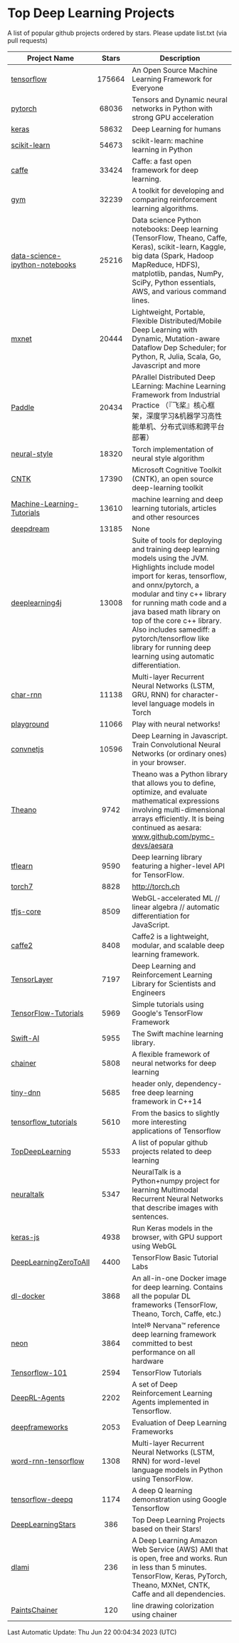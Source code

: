 # Top Deep Learning Projects
A list of popular github projects ordered by stars.
Please update list.txt (via pull requests)

|Project Name| Stars | Description |
| ---------- |:-----:| ----------- |
| [tensorflow](https://github.com/tensorflow/tensorflow) | 175664 | An Open Source Machine Learning Framework for Everyone |
| [pytorch](https://github.com/pytorch/pytorch) | 68036 | Tensors and Dynamic neural networks in Python with strong GPU acceleration |
| [keras](https://github.com/keras-team/keras) | 58632 | Deep Learning for humans |
| [scikit-learn](https://github.com/scikit-learn/scikit-learn) | 54673 | scikit-learn: machine learning in Python |
| [caffe](https://github.com/BVLC/caffe) | 33424 | Caffe: a fast open framework for deep learning. |
| [gym](https://github.com/openai/gym) | 32239 | A toolkit for developing and comparing reinforcement learning algorithms. |
| [data-science-ipython-notebooks](https://github.com/donnemartin/data-science-ipython-notebooks) | 25216 | Data science Python notebooks: Deep learning (TensorFlow, Theano, Caffe, Keras), scikit-learn, Kaggle, big data (Spark, Hadoop MapReduce, HDFS), matplotlib, pandas, NumPy, SciPy, Python essentials, AWS, and various command lines. |
| [mxnet](https://github.com/apache/mxnet) | 20444 | Lightweight, Portable, Flexible Distributed/Mobile Deep Learning with Dynamic, Mutation-aware Dataflow Dep Scheduler; for Python, R, Julia, Scala, Go, Javascript and more |
| [Paddle](https://github.com/PaddlePaddle/Paddle) | 20434 | PArallel Distributed Deep LEarning: Machine Learning Framework from Industrial Practice （『飞桨』核心框架，深度学习&机器学习高性能单机、分布式训练和跨平台部署） |
| [neural-style](https://github.com/jcjohnson/neural-style) | 18320 | Torch implementation of neural style algorithm |
| [CNTK](https://github.com/microsoft/CNTK) | 17390 | Microsoft Cognitive Toolkit (CNTK), an open source deep-learning toolkit |
| [Machine-Learning-Tutorials](https://github.com/ujjwalkarn/Machine-Learning-Tutorials) | 13610 | machine learning and deep learning tutorials, articles and other resources  |
| [deepdream](https://github.com/google/deepdream) | 13185 | None |
| [deeplearning4j](https://github.com/deeplearning4j/deeplearning4j) | 13008 | Suite of tools for deploying and training deep learning models using the JVM. Highlights include model import for keras, tensorflow, and onnx/pytorch, a modular and tiny c++ library for running math code and a java based math library on top of the core c++ library. Also includes samediff: a pytorch/tensorflow like library for running deep learning using automatic differentiation. |
| [char-rnn](https://github.com/karpathy/char-rnn) | 11138 | Multi-layer Recurrent Neural Networks (LSTM, GRU, RNN) for character-level language models in Torch |
| [playground](https://github.com/tensorflow/playground) | 11066 | Play with neural networks! |
| [convnetjs](https://github.com/karpathy/convnetjs) | 10596 | Deep Learning in Javascript. Train Convolutional Neural Networks (or ordinary ones) in your browser. |
| [Theano](https://github.com/Theano/Theano) | 9742 | Theano was a Python library that allows you to define, optimize, and evaluate mathematical expressions involving multi-dimensional arrays efficiently. It is being continued as aesara: www.github.com/pymc-devs/aesara |
| [tflearn](https://github.com/tflearn/tflearn) | 9590 | Deep learning library featuring a higher-level API for TensorFlow. |
| [torch7](https://github.com/torch/torch7) | 8828 | http://torch.ch |
| [tfjs-core](https://github.com/tensorflow/tfjs-core) | 8509 | WebGL-accelerated ML // linear algebra // automatic differentiation for JavaScript. |
| [caffe2](https://github.com/facebookarchive/caffe2) | 8408 | Caffe2 is a lightweight, modular, and scalable deep learning framework. |
| [TensorLayer](https://github.com/tensorlayer/TensorLayer) | 7197 | Deep Learning and Reinforcement Learning Library for Scientists and Engineers  |
| [TensorFlow-Tutorials](https://github.com/nlintz/TensorFlow-Tutorials) | 5969 | Simple tutorials using Google's TensorFlow Framework |
| [Swift-AI](https://github.com/Swift-AI/Swift-AI) | 5955 | The Swift machine learning library. |
| [chainer](https://github.com/chainer/chainer) | 5808 | A flexible framework of neural networks for deep learning |
| [tiny-dnn](https://github.com/tiny-dnn/tiny-dnn) | 5685 | header only, dependency-free deep learning framework in C++14 |
| [tensorflow_tutorials](https://github.com/pkmital/tensorflow_tutorials) | 5610 | From the basics to slightly more interesting applications of Tensorflow |
| [TopDeepLearning](https://github.com/aymericdamien/TopDeepLearning) | 5533 | A list of popular github projects related to deep learning |
| [neuraltalk](https://github.com/karpathy/neuraltalk) | 5347 | NeuralTalk is a Python+numpy project for learning Multimodal Recurrent Neural Networks that describe images with sentences. |
| [keras-js](https://github.com/transcranial/keras-js) | 4938 | Run Keras models in the browser, with GPU support using WebGL |
| [DeepLearningZeroToAll](https://github.com/hunkim/DeepLearningZeroToAll) | 4400 | TensorFlow Basic Tutorial Labs |
| [dl-docker](https://github.com/floydhub/dl-docker) | 3868 | An all-in-one Docker image for deep learning. Contains all the popular DL frameworks (TensorFlow, Theano, Torch, Caffe, etc.) |
| [neon](https://github.com/NervanaSystems/neon) | 3864 | Intel® Nervana™ reference deep learning framework committed to best performance on all hardware |
| [Tensorflow-101](https://github.com/sjchoi86/Tensorflow-101) | 2594 | TensorFlow Tutorials |
| [DeepRL-Agents](https://github.com/awjuliani/DeepRL-Agents) | 2202 | A set of Deep Reinforcement Learning Agents implemented in Tensorflow. |
| [deepframeworks](https://github.com/zer0n/deepframeworks) | 2053 | Evaluation of Deep Learning Frameworks |
| [word-rnn-tensorflow](https://github.com/hunkim/word-rnn-tensorflow) | 1308 | Multi-layer Recurrent Neural Networks (LSTM, RNN) for word-level language models in Python using TensorFlow. |
| [tensorflow-deepq](https://github.com/siemanko/tensorflow-deepq) | 1174 | A deep Q learning demonstration using Google Tensorflow |
| [DeepLearningStars](https://github.com/hunkim/DeepLearningStars) | 386 | Top Deep Learning Projects based on their Stars! |
| [dlami](https://github.com/ritchieng/dlami) | 236 | A Deep Learning Amazon Web Service (AWS) AMI that is open, free and works. Run in less than 5 minutes. TensorFlow, Keras, PyTorch, Theano, MXNet, CNTK, Caffe and all dependencies. |
| [PaintsChainer](https://github.com/taizan/PaintsChainer) | 120 | line drawing colorization using chainer |

Last Automatic Update: Thu Jun 22 00:04:34 2023 (UTC)
